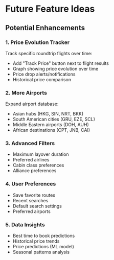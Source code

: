# Future Feature Ideas

## Potential Enhancements

### 1. Price Evolution Tracker
Track specific roundtrip flights over time:
- Add "Track Price" button next to flight results
- Graph showing price evolution over time
- Price drop alerts/notifications
- Historical price comparison

### 2. More Airports
Expand airport database:
- Asian hubs (HKG, SIN, NRT, BKK)
- South American cities (GRU, EZE, SCL)
- Middle Eastern airports (DOH, AUH)
- African destinations (CPT, JNB, CAI)

### 3. Advanced Filters
- Maximum layover duration
- Preferred airlines
- Cabin class preferences
- Alliance preferences

### 4. User Preferences
- Save favorite routes
- Recent searches
- Default search settings
- Preferred airports

### 5. Data Insights
- Best time to book predictions
- Historical price trends
- Price predictions (ML model)
- Seasonal patterns analysis